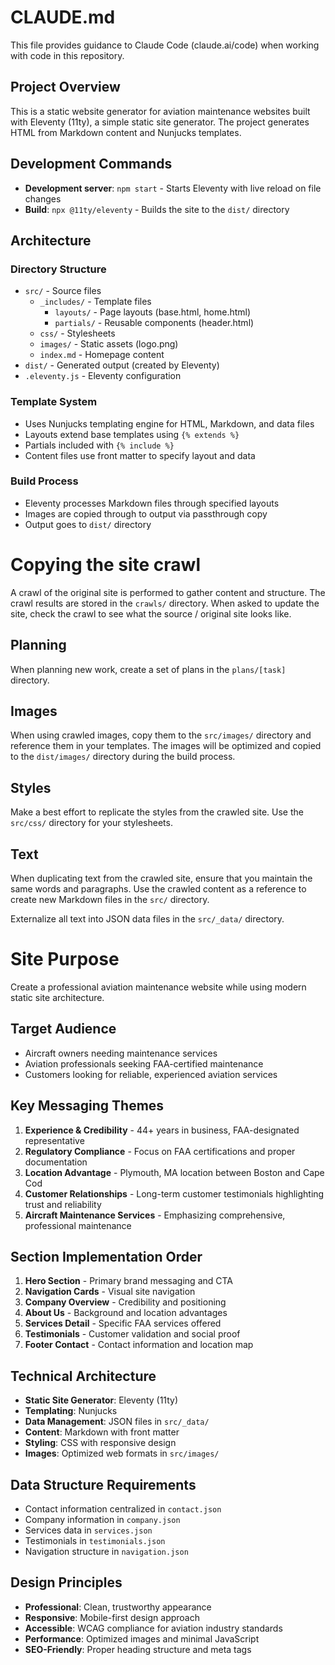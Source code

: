 # CLAUDE.md

This file provides guidance to Claude Code (claude.ai/code) when working with code in this repository.

## Project Overview

This is a static website generator for aviation maintenance websites built with Eleventy (11ty), a simple static site generator. The project generates HTML from Markdown content and Nunjucks templates.

## Development Commands

- **Development server**: `npm start` - Starts Eleventy with live reload on file changes
- **Build**: `npx @11ty/eleventy` - Builds the site to the `dist/` directory

## Architecture

### Directory Structure

- `src/` - Source files
  - `_includes/` - Template files
    - `layouts/` - Page layouts (base.html, home.html)
    - `partials/` - Reusable components (header.html)
  - `css/` - Stylesheets
  - `images/` - Static assets (logo.png)
  - `index.md` - Homepage content
- `dist/` - Generated output (created by Eleventy)
- `.eleventy.js` - Eleventy configuration

### Template System

- Uses Nunjucks templating engine for HTML, Markdown, and data files
- Layouts extend base templates using `{% extends %}`
- Partials included with `{% include %}`
- Content files use front matter to specify layout and data

### Build Process

- Eleventy processes Markdown files through specified layouts
- Images are copied through to output via passthrough copy
- Output goes to `dist/` directory

# Copying the site crawl

A crawl of the original site is performed to gather content and structure. The crawl results are stored in the `crawls/` directory. When asked to update the site, check the crawl to see what the source / original site looks like.

## Planning

When planning new work, create a set of plans in the `plans/[task]` directory.

## Images

When using crawled images, copy them to the `src/images/` directory and reference them in your templates. The images will be optimized and copied to the `dist/images/` directory during the build process.

## Styles

Make a best effort to replicate the styles from the crawled site. Use the `src/css/` directory for your stylesheets.

## Text

When duplicating text from the crawled site, ensure that you maintain the same words and paragraphs. Use the crawled content as a reference to create new Markdown files in the `src/` directory.

Externalize all text into JSON data files in the `src/_data/` directory.

# Site Purpose

Create a professional aviation maintenance website while using modern static site architecture.

## Target Audience

- Aircraft owners needing maintenance services
- Aviation professionals seeking FAA-certified maintenance
- Customers looking for reliable, experienced aviation services

## Key Messaging Themes

1. **Experience & Credibility** - 44+ years in business, FAA-designated representative
2. **Regulatory Compliance** - Focus on FAA certifications and proper documentation
3. **Location Advantage** - Plymouth, MA location between Boston and Cape Cod
4. **Customer Relationships** - Long-term customer testimonials highlighting trust and reliability
5. **Aircraft Maintenance Services** - Emphasizing comprehensive, professional maintenance

## Section Implementation Order

1. **Hero Section** - Primary brand messaging and CTA
2. **Navigation Cards** - Visual site navigation
3. **Company Overview** - Credibility and positioning
4. **About Us** - Background and location advantages
5. **Services Detail** - Specific FAA services offered
6. **Testimonials** - Customer validation and social proof
7. **Footer Contact** - Contact information and location map

## Technical Architecture

- **Static Site Generator**: Eleventy (11ty)
- **Templating**: Nunjucks
- **Data Management**: JSON files in `src/_data/`
- **Content**: Markdown with front matter
- **Styling**: CSS with responsive design
- **Images**: Optimized web formats in `src/images/`

## Data Structure Requirements

- Contact information centralized in `contact.json`
- Company information in `company.json`
- Services data in `services.json`
- Testimonials in `testimonials.json`
- Navigation structure in `navigation.json`

## Design Principles

- **Professional**: Clean, trustworthy appearance
- **Responsive**: Mobile-first design approach
- **Accessible**: WCAG compliance for aviation industry standards
- **Performance**: Optimized images and minimal JavaScript
- **SEO-Friendly**: Proper heading structure and meta tags
